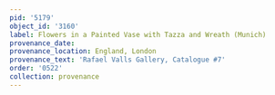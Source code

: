 ```yaml
---
pid: '5179'
object_id: '3160'
label: Flowers in a Painted Vase with Tazza and Wreath (Munich)
provenance_date:
provenance_location: England, London
provenance_text: 'Rafael Valls Gallery, Catalogue #7'
order: '0522'
collection: provenance
---
```

